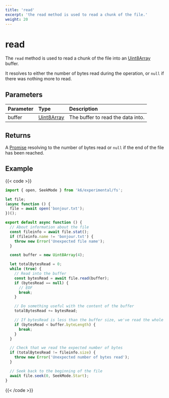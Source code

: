 ```yaml
---
title: 'read'
excerpt: 'the read method is used to read a chunk of the file.'
weight: 20
---
```


# read

The `read` method is used to read a chunk of the file into an [Uint8Array](https://developer.mozilla.org/en-US/docs/Web/JavaScript/Reference/Global_Objects/Uint8Array) buffer.

It resolves to either the number of bytes read during the operation, or `null` if there was nothing more to read.

## Parameters

| Parameter | Type                                                                                                      | Description                       |
| :-------- | :-------------------------------------------------------------------------------------------------------- | :-------------------------------- |
| buffer    | [Uint8Array](https://developer.mozilla.org/en-US/docs/Web/JavaScript/Reference/Global_Objects/Uint8Array) | The buffer to read the data into. |

## Returns

A [Promise](https://developer.mozilla.org/en-US/docs/Web/JavaScript/Reference/Global_Objects/Promise) resolving to the number of bytes read or `null` if the end of the file has been reached.

## Example

{{< code >}}

```javascript
import { open, SeekMode } from 'k6/experimental/fs';

let file;
(async function () {
  file = await open('bonjour.txt');
})();

export default async function () {
  // About information about the file
  const fileinfo = await file.stat();
  if (fileinfo.name != 'bonjour.txt') {
    throw new Error('Unexpected file name');
  }

  const buffer = new Uint8Array(4);

  let totalBytesRead = 0;
  while (true) {
    // Read into the buffer
    const bytesRead = await file.read(buffer);
    if (bytesRead == null) {
      // EOF
      break;
    }

    // Do something useful with the content of the buffer
    totalBytesRead += bytesRead;

    // If bytesRead is less than the buffer size, we've read the whole file
    if (bytesRead < buffer.byteLength) {
      break;
    }
  }

  // Check that we read the expected number of bytes
  if (totalBytesRead != fileinfo.size) {
    throw new Error('Unexpected number of bytes read');
  }

  // Seek back to the beginning of the file
  await file.seek(0, SeekMode.Start);
}
```

{{< /code >}}
